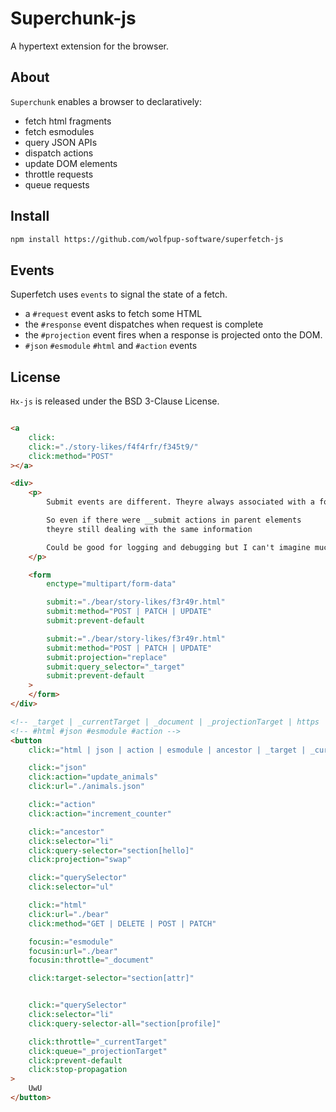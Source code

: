 # Superchunk-js

A hypertext extension for the browser.

## About

`Superchunk` enables a browser to declaratively:

- fetch html fragments
- fetch esmodules
- query JSON APIs
- dispatch actions
- update DOM elements
- throttle requests
- queue requests

## Install

```html
npm install https://github.com/wolfpup-software/superfetch-js
```

## Events

Superfetch uses `events` to signal the state of a fetch.

- a `#request` event asks to fetch some HTML
- the `#response` event dispatches when request is complete
- the `#projection` event fires when a response is projected onto the DOM.
- `#json` `#esmodule` `#html` and `#action` events

## License

`Hx-js` is released under the BSD 3-Clause License.

```html

<a
	click:
	click:="./story-likes/f4f4rfr/f345t9/"
	click:method="POST"
></a>

<div>
	<p>
		Submit events are different. Theyre always associated with a form.

		So even if there were __submit actions in parent elements
		theyre still dealing with the same information

		Could be good for logging and debugging but I can't imagine much else
	</p>

	<form
		enctype="multipart/form-data"

		submit:="./bear/story-likes/f3r49r.html"
		submit:method="POST | PATCH | UPDATE"
		submit:prevent-default

		submit:="./bear/story-likes/f3r49r.html"
		submit:method="POST | PATCH | UPDATE"
		submit:projection="replace"
		submit:query_selector="_target"
		submit:prevent-default
	>
	</form>
</div>

<!-- _target | _currentTarget | _document | _projectionTarget | https | /bear.index -->
<!-- #html #json #esmodule #action -->
<button
	click:="html | json | action | esmodule | ancestor | _target | _currentTarget | querySelector | querySelectorAll | action"

	click:="json"
	click:action="update_animals"
	click:url="./animals.json"

	click:="action"
	click:action="increment_counter"

	click:="ancestor"
	click:selector="li"
	click:query-selector="section[hello]"
	click:projection="swap"

	click:="querySelector"
	click:selector="ul"

	click:="html"
	click:url="./bear"
	click:method="GET | DELETE | POST | PATCH"

	focusin:="esmodule"
	focusin:url="./bear"
	focusin:throttle="_document"

	click:target-selector="section[attr]"


	click:="querySelector"
	click:selector="li"
	click:query-selector-all="section[profile]"

	click:throttle="_currentTarget"
	click:queue="_projectionTarget"
	click:prevent-default
	click:stop-propagation
>
	UwU
</button>
```
